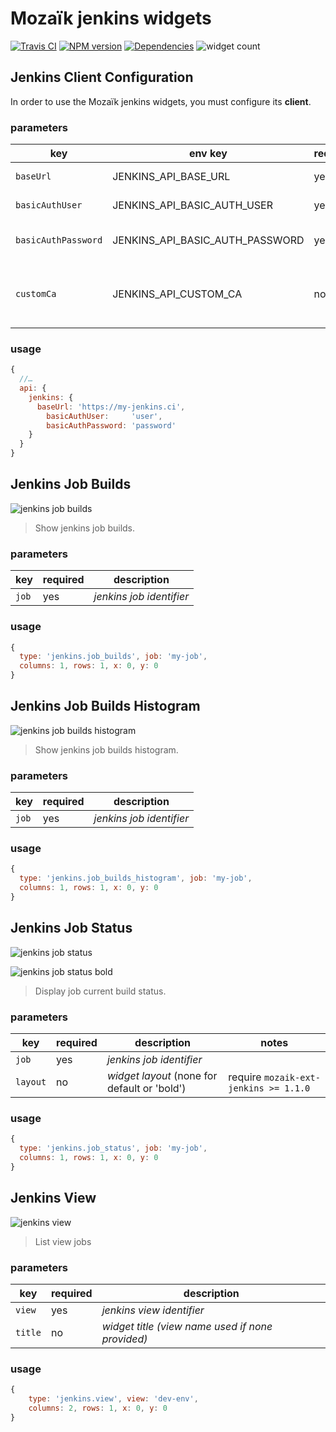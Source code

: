 # Mozaïk jenkins widgets

[![Travis CI][travis-image]][travis-url]
[![NPM version][npm-image]][npm-url]
[![Dependencies][gemnasium-image]][gemnasium-url]
![widget count][widget-count-image]

## Jenkins Client Configuration

In order to use the Mozaïk jenkins widgets, you must configure its **client**.

### parameters

key                 | env key                         | required | description             | notes
--------------------|---------------------------------|----------|-------------------------|-----------------------------------------------
`baseUrl`           | JENKINS_API_BASE_URL            | yes      | *jenkins base url*      |
`basicAuthUser`     | JENKINS_API_BASIC_AUTH_USER     | yes      | *jenkins auth user*     |
`basicAuthPassword` | JENKINS_API_BASIC_AUTH_PASSWORD | yes      | *jenkins auth password* |
`customCa`          | JENKINS_API_CUSTOM_CA           | no       | *jenkins certificate*   | require `mozaik-ext-jenkins >= 1.1.0`

### usage

```javascript
{
  //…
  api: {
    jenkins: {
      baseUrl: 'https://my-jenkins.ci',
        basicAuthUser:     'user',
        basicAuthPassword: 'password'
    }
  }
}
```



## Jenkins Job Builds

![jenkins job builds](https://raw.githubusercontent.com/plouc/mozaik-ext-jenkins/master/preview/jenkins.job_builds.png)

> Show jenkins job builds.

### parameters

key   | required | description
------|----------|---------------
`job` | yes      | *jenkins job identifier*

### usage

```javascript
{
  type: 'jenkins.job_builds', job: 'my-job',
  columns: 1, rows: 1, x: 0, y: 0
}
```



## Jenkins Job Builds Histogram

![jenkins job builds histogram](https://raw.githubusercontent.com/plouc/mozaik-ext-jenkins/master/preview/jenkins.job_builds_histogram.png)

> Show jenkins job builds histogram.

### parameters

key   | required | description
------|----------|---------------
`job` | yes      | *jenkins job identifier*

### usage

```javascript
{
  type: 'jenkins.job_builds_histogram', job: 'my-job',
  columns: 1, rows: 1, x: 0, y: 0
}
```



## Jenkins Job Status

![jenkins job status](https://raw.githubusercontent.com/plouc/mozaik-ext-jenkins/master/preview/jenkins.job_status.png)

![jenkins job status bold](https://raw.githubusercontent.com/plouc/mozaik-ext-jenkins/master/preview/jenkins.job_status_bold.png)

> Display job current build status.

### parameters

key      | required |description                                   | notes
---------|----------|----------------------------------------------|-----------------------------------------
`job`    | yes      | *jenkins job identifier*                     |
`layout` | no       | *widget layout* (none for default or 'bold') | require `mozaik-ext-jenkins >= 1.1.0`

### usage

```javascript
{
  type: 'jenkins.job_status', job: 'my-job',
  columns: 1, rows: 1, x: 0, y: 0
}
```



## Jenkins View

![jenkins view](https://raw.githubusercontent.com/plouc/mozaik-ext-jenkins/master/preview/jenkins.view.png)

> List view jobs

### parameters

key     | required | description
--------|----------|---------------
`view`  | yes      | *jenkins view identifier*
`title` | no       | *widget title (view name used if none provided)*

### usage

```javascript
{
    type: 'jenkins.view', view: 'dev-env',
    columns: 2, rows: 1, x: 0, y: 0
}
```

[travis-image]: https://img.shields.io/travis/plouc/mozaik-ext-jenkins.svg?style=flat-square
[travis-url]: https://travis-ci.org/plouc/mozaik-ext-jenkins
[npm-image]: https://img.shields.io/npm/v/mozaik-ext-jenkins.svg?style=flat-square
[npm-url]: https://www.npmjs.com/package/mozaik-ext-jenkins
[gemnasium-image]: https://img.shields.io/gemnasium/plouc/mozaik-ext-jenkins.svg?style=flat-square
[gemnasium-url]: https://gemnasium.com/plouc/mozaik-ext-jenkins
[widget-count-image]: https://img.shields.io/badge/widgets-x4-green.svg?style=flat-square